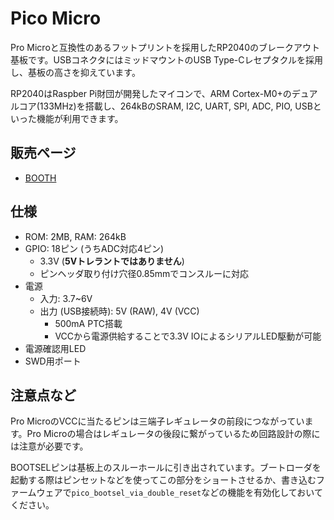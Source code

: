 # Pico Micro

Pro Microと互換性のあるフットプリントを採用したRP2040のブレークアウト基板です。USBコネクタにはミッドマウントのUSB Type-Cレセプタクルを採用し、基板の高さを抑えています。

RP2040はRaspber Pi財団が開発したマイコンで、ARM Cortex-M0+のデュアルコア(133MHz)を搭載し、264kBのSRAM, I2C, UART, SPI, ADC, PIO, USBといった機能が利用できます。

## 販売ページ

- [BOOTH](https://nogikes.booth.pm/items/3214808)

## 仕様

- ROM: 2MB, RAM: 264kB
- GPIO: 18ピン (うちADC対応4ピン)
  - 3.3V (**5Vトレラントではありません**)
  - ピンヘッダ取り付け穴径0.85mmでコンスルーに対応
- 電源
  - 入力: 3.7~6V
  - 出力 (USB接続時): 5V (RAW), 4V (VCC)
    - 500mA PTC搭載
    - VCCから電源供給することで3.3V IOによるシリアルLED駆動が可能
- 電源確認用LED
- SWD用ポート

## 注意点など

Pro MicroのVCCに当たるピンは三端子レギュレータの前段につながっています。Pro Microの場合はレギュレータの後段に繋がっているため回路設計の際には注意が必要です。

BOOTSELピンは基板上のスルーホールに引き出されています。ブートローダを起動する際はピンセットなどを使ってこの部分をショートさせるか、書き込むファームウェアで`pico_bootsel_via_double_reset`などの機能を有効化しておいてください。